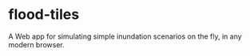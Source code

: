 # flood-tiles
A Web app for simulating simple inundation scenarios on the fly, in any modern browser. 
